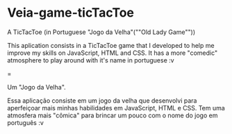 # Veia-game-ticTacToe

A TicTacToe (in Portuguese "Jogo da Velha"(""Old Lady Game""))


This aplication consists in a TicTacToe game that I developed to help me improve my skills on JavaScript, HTML and CSS.
It has a more "comedic" atmosphere to play around with it's name in portuguese :v

=

Um "Jogo da Velha". 


Essa aplicação consiste em um jogo da velha que desenvolvi para aperfeiçoar mais minhas habilidades em JavaScript, HTML e CSS.
Tem uma atmosfera mais "cômica" para brincar um pouco com o nome do jogo em português :v 
